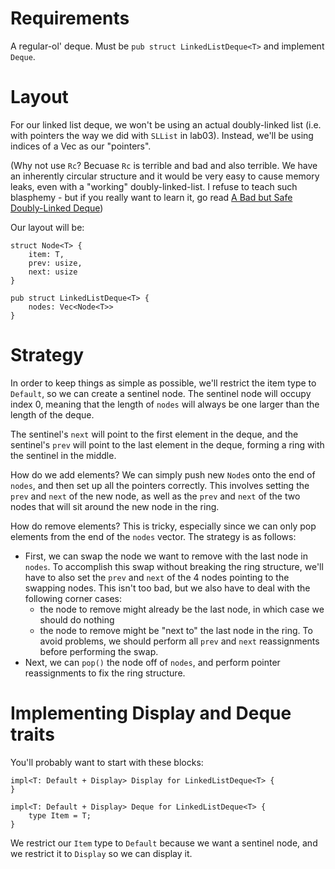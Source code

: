 # Requirements

A regular-ol' deque. Must be `pub struct LinkedListDeque<T>` and implement `Deque`. 

# Layout

For our linked list deque, we won't be using an actual doubly-linked list (i.e. with pointers the way we did with `SLList` in lab03). Instead, we'll be using indices of a Vec as our "pointers".

(Why not use `Rc`? Becuase `Rc` is terrible and bad and also terrible. We have an inherently circular structure and it would be very easy to cause memory leaks, even with a "working" doubly-linked-list. I refuse to teach such blasphemy - but if you really want to learn it, go read [A Bad but Safe Doubly-Linked Deque](https://rust-unofficial.github.io/too-many-lists/fourth.html))

Our layout will be:
```
struct Node<T> {
    item: T,
    prev: usize,
    next: usize
}

pub struct LinkedListDeque<T> {
    nodes: Vec<Node<T>>
}
```

# Strategy

In order to keep things as simple as possible, we'll restrict the item type to `Default`, so we can create a sentinel node. The sentinel node will occupy index 0, meaning that the length of `nodes` will always be one larger than the length of the deque.

The sentinel's `next` will point to the first element in the deque, and the sentinel's `prev` will point to the last element in the deque, forming a ring with the sentinel in the middle.

How do we add elements? We can simply push new `Node`s onto the end of `nodes`, and then set up all the pointers correctly. This involves setting the `prev` and `next` of the new node, as well as the `prev` and `next` of the two nodes that will sit around the new node in the ring.

How do remove elements? This is tricky, especially since we can only pop elements from the end of the `nodes` vector. The strategy is as follows:
 - First, we can swap the node we want to remove with the last node in `nodes`. To accomplish this swap without breaking the ring structure, we'll have to also set the `prev` and `next` of the 4 nodes pointing to the swapping nodes. This isn't too bad, but we also have to deal with the following corner cases:
   - the node to remove might already be the last node, in which case we should do nothing
   - the node to remove might be "next to" the last node in the ring. To avoid problems, we should perform all `prev` and `next` reassignments before performing the swap.
 - Next, we can `pop()` the node off of `nodes`, and perform pointer reassignments to fix the ring structure.


# Implementing Display and Deque traits

You'll probably want to start with these blocks:
```
impl<T: Default + Display> Display for LinkedListDeque<T> {
}

impl<T: Default + Display> Deque for LinkedListDeque<T> {
    type Item = T;
}
```

We restrict our `Item` type to `Default` because we want a sentinel node, and we restrict it to `Display` so we can display it.